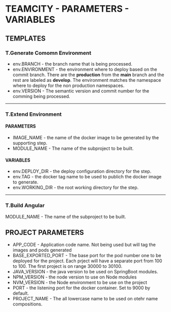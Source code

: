 # TEAMCITY - PARAMETERS - VARIABLES
## TEMPLATES

### T.Generate Comomn Environment
* env.BRANCH - the branch name that is being processed.
* env.ENVIRONMENT - the environment where to deploy based on the commit branch. There are the **production** from the **main** branch and the rest are labeled as **develop**. The environment matches the namespace where to deploy for the non production namespaces.
* env.VERSION - The semantic version and commit number for the comming being processed.

---
### T.Extend Environment
#### PARAMETERS
* IMAGE_NAME - the name of the docker image to be generated by the supporting step.
* MODULE_NAME - The name of the subproject to be built.
#### VARIABLES
* env.DEPLOY_DIR - the deploy configuration directory for the step.
* env.TAG - the docker tag name to be used to publich the docker image to generate.
* env.WORKING_DIR - the root working directory for the step.

---
### T.Build Angular
MODULE_NAME - The name of the subproject to be built.

## PROJECT PARAMETERS
* APP_CODE - Application code name. Not being used but will tag the images and pods generated
* BASE_EXPORTED_PORT - The base port for the pod number one to be deployed for the project. Each prject will have a separate port from 100 to 100. The first project is on range 30000 to 30100.
* JAVA_VERSION - the java version to be used on SpringBoot modules.
* NPM_VERSION - the node version to use on Node modules
* NVM_VERSION - the Node environment to be use on the project
* PORT - the listening port for the docker container. Set to 9000 by default.
* PROJECT_NAME - The all lowercase name to be used on otehr name compositions.

